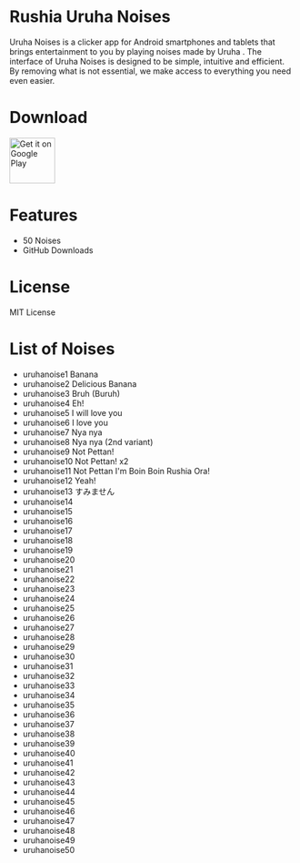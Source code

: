 # Rushia Uruha Noises
Uruha Noises is a clicker app for Android smartphones and tablets that brings entertainment to you by playing noises made by Uruha .
The interface of Uruha Noises is designed to be simple, intuitive and efficient. By removing what is not essential, we make access to everything you need even easier.

# Download
[<img src="https://play.google.com/intl/en_us/badges/images/generic/en_badge_web_generic.png"
alt="Get it on Google Play"
height="80">](https://play.google.com/store/apps/details?id=com.yuzumin.uruhanoises)

# Features
* 50 Noises
* GitHub Downloads

# License
MIT License

# List of Noises
* uruhanoise1 Banana
* uruhanoise2 Delicious Banana
* uruhanoise3 Bruh (Buruh)
* uruhanoise4 Eh!
* uruhanoise5 I will love you
* uruhanoise6 I love you
* uruhanoise7 Nya nya
* uruhanoise8 Nya nya (2nd variant)
* uruhanoise9 Not Pettan!
* uruhanoise10 Not Pettan! x2
* uruhanoise11 Not Pettan I'm Boin Boin Rushia Ora!
* uruhanoise12 Yeah!
* uruhanoise13 すみません
* uruhanoise14
* uruhanoise15
* uruhanoise16
* uruhanoise17
* uruhanoise18
* uruhanoise19
* uruhanoise20
* uruhanoise21
* uruhanoise22
* uruhanoise23
* uruhanoise24
* uruhanoise25
* uruhanoise26
* uruhanoise27
* uruhanoise28
* uruhanoise29
* uruhanoise30
* uruhanoise31
* uruhanoise32
* uruhanoise33
* uruhanoise34
* uruhanoise35
* uruhanoise36
* uruhanoise37
* uruhanoise38
* uruhanoise39
* uruhanoise40
* uruhanoise41
* uruhanoise42
* uruhanoise43
* uruhanoise44
* uruhanoise45
* uruhanoise46
* uruhanoise47
* uruhanoise48
* uruhanoise49
* uruhanoise50
